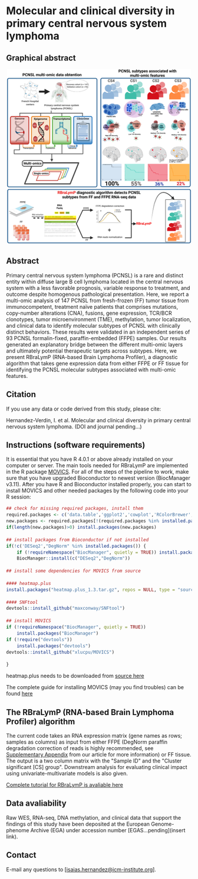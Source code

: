 # Molecular and clinical diversity in primary central nervous system lymphoma

## Graphical abstract
![alt text](https://github.com/iS4i4S/PCNSL-RBraLymP/blob/main/Images/Graphical_abstract.jpeg "Hi there!")

## Abstract
Primary central nervous system lymphoma (PCNSL) is a rare and distinct entity within diffuse large B cell lymphoma located in the central nervous system with a less favorable prognosis, variable response to treatment, and outcome despite homogenous pathological presentation. Here, we report a multi-omic analysis of 147 PCNSL from fresh-frozen (FF) tumor tissue from immunocompetent, treatment naïve patients that comprises mutations, copy-number alterations (CNA), fusions, gene expression, TCR/BCR clonotypes, tumor microenvironment (TME), methylation, tumor localization, and clinical data to identify molecular subtypes of PCNSL with clinically distinct behaviors. These results were validated in an independent series of 93 PCNSL formalin-fixed, paraffin-embedded (FFPE) samples. Our results generated an explanatory bridge between the different multi-omic layers and ultimately potential therapeutic targets across subtypes. Here, we present RBraLymP (RNA-based Brain Lymphoma Profiler), a diagnostic algorithm that takes gene expression data from either FFPE or FF tissue for identifying the PCNSL molecular subtypes associated with multi-omic features.

## Citation
If you use any data or code derived from this study, please cite:

Hernandez-Verdin, I. et al. Molecular and clinical diversity in primary central nervous system lymphoma. (DOI and journal pending...)

## Instructions (software requirements)
It is essential that you have R 4.0.1 or above already installed on your computer or server. The main tools needed for RBraLymP are implemented in the R package [MOVICS](https://github.com/xlucpu/MOVICS). For all of the steps of the pipeline to work, make sure that you have upgraded Bioconductor to newest version (BiocManager v3.11). After you have R and Bioconductor installed properly, you can start to install MOVICS and other needed packages by the following code into your R session:

```r
## check for missing required packages, install them
required.packages <- c('data.table','ggplot2','cowplot','RColorBrewer','ggsignif','binom','scales','forestplot','ggpubr','survminer','reshape2','ggrepel','Hmisc','Rcpp','pheatmap','ComplexHeatmap','stats','ggforestplot','rmarkdown','survival')
new.packages <- required.packages[!(required.packages %in% installed.packages()[,"Package"])]
if(length(new.packages)>0) install.packages(new.packages)

## install packages from Bioconductor if not installed
if(!c('DESeq2',"DegNorm" %in% installed.packages()) {
    if (!requireNamespace("BiocManager", quietly = TRUE)) install.packages("BiocManager")
    BiocManager::install(c("DESeq2","DegNorm"))

## install some dependencies for MOVICS from source

#### heatmap.plus
install.packages("heatmap.plus_1.3.tar.gz", repos = NULL, type = "source")

#### SNFtool
devtools::install_github("maxconway/SNFtool")

## install MOVICS
if (!requireNamespace("BiocManager", quietly = TRUE))
    install.packages("BiocManager")
if (!require("devtools")) 
    install.packages("devtools")
devtools::install_github("xlucpu/MOVICS")
    
}
 ```

heatmap.plus needs to be downloaded from [source here](https://cran.r-project.org/src/contrib/Archive/heatmap.plus/)

The complete guide for installing MOVICS (may you find troubles) can be found [here](https://xlucpu.github.io/MOVICS/MOVICS-VIGNETTE.html#Section.2)

## The RBraLymP (RNA-based Brain Lymphoma Profiler) algorithm
The current code takes an RNA expression matrix (gene names as rows; samples as columns) as input from either FFPE (DegNorm paraffin degradation correction of reads is highly recommended, see [Supplementary Appendix](link) from our article for more information) or FF tissue. The output is a two column matrix with the "Sample ID" and the "Cluster significant [CS] group". Downstream analysis for evaluating clinical impact using univariate-multivariate models is also given.

[Complete tutorial for RBraLymP is avaliable here](https://iS4i4S.github.io/PCNSL-RBraLymP/blob/main/Docs/RBraLymP.html)

## Data avaliability
Raw WES, RNA-seq, DNA methylation, and clinical data that support the findings of this study have been deposited at the European Genome-phenome Archive (EGA) under accession number [EGAS...pending](insert link). 

## Contact
E-mail any questions to [isaias.hernandez@icm-institute.org].

